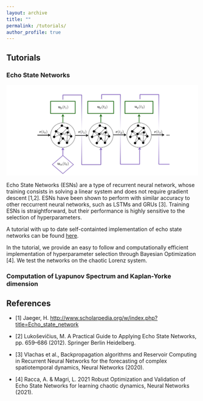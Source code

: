 ```yaml
---
layout: archive
title: ""
permalink: /tutorials/
author_profile: true
---
```


## Tutorials

### Echo State Networks

<p align='center'>
<img src="../files/ESN_loop.pdf"/>
</p>

Echo State Networks (ESNs) are a type of recurrent neural network, whose training consists in solving a linear system and does not require gradient descent [1,2]. ESNs have been shown to perform with similar accuracy to other reccurrent neural networks, such as LSTMs and GRUs [3]. 
Training ESNs is straightforward, but their performance is highly sensitive to the selection of hyperparameters. 

A tutorial with up to date self-containted implementation of echo state networks can be found [here](https://github.com/aracca994/Echo-State-Networks).

In the tutorial, we provide an easy to follow and computationally efficient implementation of hyperparameter selection through Bayesian Optimization [4].
We test the networks on the chaotic Lorenz system.


### Computation of Lyapunov Spectrum and Kaplan-Yorke dimension




## References

- [1] Jaeger, H. http://www.scholarpedia.org/w/index.php?title=Echo_state_network

- [2] Lukoševičius, M. A Practical Guide to Applying Echo State Networks, pp. 659–686 (2012). Springer Berlin Heidelberg. 

- [3] Vlachas et al., Backpropagation algorithms and Reservoir Computing in Recurrent Neural Networks for the forecasting of complex spatiotemporal dynamics, Neural Networks (2020).

- [4] Racca, A. & Magri, L. 2021 Robust Optimization and Validation of Echo State Networks for learning chaotic dynamics, Neural Networks (2021).
